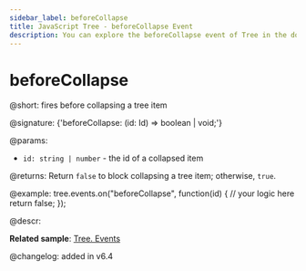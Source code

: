 ```yaml
---
sidebar_label: beforeCollapse
title: JavaScript Tree - beforeCollapse Event 
description: You can explore the beforeCollapse event of Tree in the documentation of the DHTMLX JavaScript UI library. Browse developer guides and API reference, try out code examples and live demos, and download a free 30-day evaluation version of DHTMLX Suite.
---
```


# beforeCollapse

@short: fires before collapsing a tree item

@signature: {'beforeCollapse: (id: Id) => boolean | void;'}

@params:
- `id: string | number` - the id of a collapsed item

@returns:
Return `false` to block collapsing  a tree item; otherwise, `true`.

@example:
tree.events.on("beforeCollapse", function(id) {
    // your logic here
    return false;
});

@descr:

**Related sample**: [Tree. Events](https://snippet.dhtmlx.com/vux1ye9g)

@changelog: added in v6.4

[comment]: # (@related: tree/events_handling.md)

